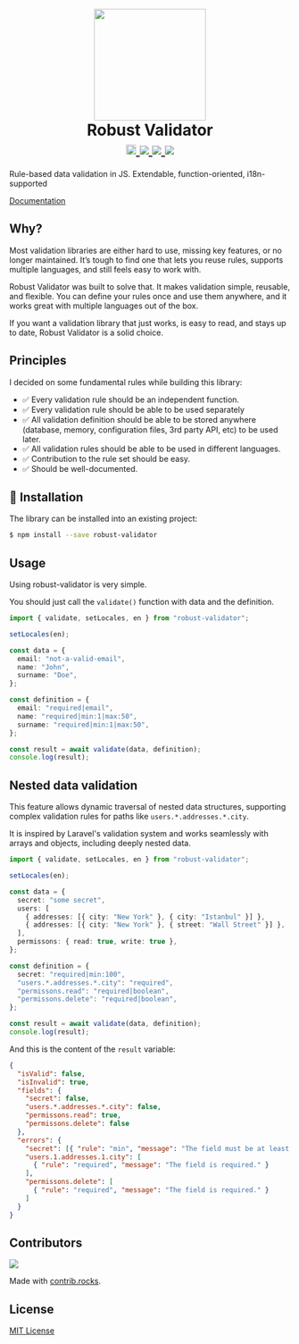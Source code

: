 #

<h1 align="center">
  <br>
  <a href="https://validator.axe-api.com/">
    <img src="https://validator.axe-api.com/logo.png" width="200">
  </a>
  <br>
  Robust Validator
  <br>
  <a href="https://badge.fury.io/js/robust-validator">
    <img src="https://badge.fury.io/js/robust-validator.svg" alt="npm version" height="18">
  </a>
  <a href="https://github.com/axe-api/validator/actions/workflows/npm-publish.yml" target="_blank">
    <img src="https://github.com/axe-api/validator/actions/workflows/npm-publish.yml/badge.svg?branch=main">
  </a>
  <a href="https://github.com/axe-api/validator/issues" target="_blank">
    <img src="https://img.shields.io/github/issues/axe-api/validator.svg">
  </a>
  <a href="https://opensource.org/licenses/MIT" target="_blank">
    <img src="https://img.shields.io/badge/license-MIT-blue.svg">
  </a>
</h1>

Rule-based data validation in JS. Extendable, function-oriented, i18n-supported

[Documentation](https://validator.axe-api.com/)

## Why?

Most validation libraries are either hard to use, missing key features, or no longer maintained. It’s tough to find one that lets you reuse rules, supports multiple languages, and still feels easy to work with.

Robust Validator was built to solve that. It makes validation simple, reusable, and flexible. You can define your rules once and use them anywhere, and it works great with multiple languages out of the box.

If you want a validation library that just works, is easy to read, and stays up to date, Robust Validator is a solid choice.

## Principles

I decided on some fundamental rules while building this library:

- ✅︎ Every validation rule should be an independent function.
- ✅︎ Every validation rule should be able to be used separately
- ✅︎ All validation definition should be able to be stored anywhere (database, memory, configuration files, 3rd party API, etc) to be used later.
- ✅︎ All validation rules should be able to be used in different languages.
- ✅︎ Contribution to the rule set should be easy.
- ✅︎ Should be well-documented.

## 🏃 Installation

The library can be installed into an existing project:

```bash
$ npm install --save robust-validator
```

## Usage

Using robust-validator is very simple.

You should just call the `validate()` function with data and the definition.

```ts
import { validate, setLocales, en } from "robust-validator";

setLocales(en);

const data = {
  email: "not-a-valid-email",
  name: "John",
  surname: "Doe",
};

const definition = {
  email: "required|email",
  name: "required|min:1|max:50",
  surname: "required|min:1|max:50",
};

const result = await validate(data, definition);
console.log(result);
```

## Nested data validation

This feature allows dynamic traversal of nested data structures, supporting complex validation rules for paths like `users.*.addresses.*.city`.

It is inspired by Laravel's validation system and works seamlessly with arrays and objects, including deeply nested data.

```ts
import { validate, setLocales, en } from "robust-validator";

setLocales(en);

const data = {
  secret: "some secret",
  users: [
    { addresses: [{ city: "New York" }, { city: "Istanbul" }] },
    { addresses: [{ city: "New York" }, { street: "Wall Street" }] },
  ],
  permissons: { read: true, write: true },
};

const definition = {
  secret: "required|min:100",
  "users.*.addresses.*.city": "required",
  "permissons.read": "required|boolean",
  "permissons.delete": "required|boolean",
};

const result = await validate(data, definition);
console.log(result);
```

And this is the content of the `result` variable:

```json
{
  "isValid": false,
  "isInvalid": true,
  "fields": {
    "secret": false,
    "users.*.addresses.*.city": false,
    "permissons.read": true,
    "permissons.delete": false
  },
  "errors": {
    "secret": [{ "rule": "min", "message": "The field must be at least 100." }],
    "users.1.addresses.1.city": [
      { "rule": "required", "message": "The field is required." }
    ],
    "permissons.delete": [
      { "rule": "required", "message": "The field is required." }
    ]
  }
}
```

## Contributors

<a href="https://github.com/axe-api/validator/graphs/contributors">
  <img src="https://contrib.rocks/image?repo=axe-api/validator" />
</a>

Made with [contrib.rocks](https://contrib.rocks).

## License

[MIT License](LICENSE)
